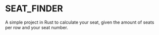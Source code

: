 # SEAT_FINDER

A simple project in Rust to calculate your seat, given the amount of seats per row and your seat number.